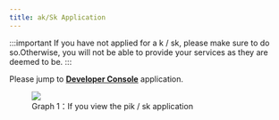```yaml
---
title: ak/Sk Application
---
```


:::important
If you have not applied for a k / sk, please make sure to do so.Otherwise, you will not be able to provide your services as they are deemed to be.
:::

Please jump to **[Developer Console](https://developers.realsee.com/console)** application.

<figure>
  <div style={{display: 'flex',     background: 'white',
    justifyContent: 'center',
    alignItems: 'center',}}>
    <div style={{flex:1}}><img style={{width:'100%'}} src="//vrlab-public.ljcdn.com/common/file/web/75668c85-2e19-44f1-b43a-0d2e550c0e8d.png" /></div>
  </div>
  <figcaption>Graph 1：If you view the pik / sk application</figcaption>
</figure>
